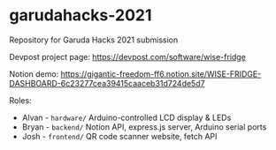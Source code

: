 # garudahacks-2021

Repository for Garuda Hacks 2021 submission

Devpost project page: https://devpost.com/software/wise-fridge

Notion demo: https://gigantic-freedom-ff6.notion.site/WISE-FRIDGE-DASHBOARD-6c23277cea39415caaceb31d724de5d7

Roles:

- Alvan - `hardware/` Arduino-controlled LCD display & LEDs
- Bryan - `backend/` Notion API, express.js server, Arduino serial ports
- Josh - `frontend/` QR code scanner website, fetch API
